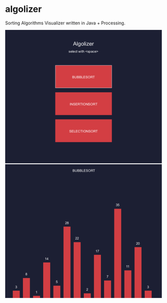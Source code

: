 # algolizer
Sorting Algorithms Visualizer written in Java + Processing.

![preview](./preview.png)
![preview_2](./preview_2.png)